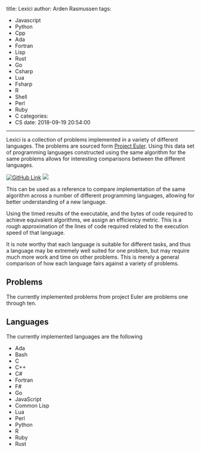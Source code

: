 title: Lexici
author: Arden Rasmussen
tags:
  - Javascript
  - Python
  - Cpp
  - Ada
  - Fortran
  - Lisp
  - Rust
  - Go
  - Csharp
  - Lua
  - Fsharp
  - R
  - Shell
  - Perl
  - Ruby
  - C
categories:
  - CS
date: 2018-09-19 20:54:00
---
Lexici is a collection of problems implemented in a variety of different languages. The problems are sourced form [Project Euler](https://projecteuler.net/). Using this data set of programming languages constructed using the same algorithm for the same problems allows for interesting comparisons between the different languages. 

[![GitHub Link](https://img.shields.io/badge/Github-Lexici-blue.svg?style=for-the-badge)](https://github.com/LuxAtrumStudio/lexici) ![](https://img.shields.io/github/repo-size/LuxAtrumStudio/lexici.svg?style=for-the-badge)

<!-- more -->

This can be used as a reference to compare implementation of the same algorithm across a number of different programming languages, allowing for better understanding of a new language.

Using the timed results of the executable, and the bytes of code required to achieve equivalent algorithms, we assign an efficiency metric. This is a rough approximation of the lines of code required related to the execution speed of that language.

It is note worthy that each language is suitable for different tasks, and thus a language may be extremely well suited for one problem, but may require much more work and time on other problems. This is merely a general comparison of how each language fairs against a variety of problems.

## Problems ##

The currently implemented problems from project Euler are problems one through ten.

## Languages ##

The currently implemented languages are the following

* Ada
* Bash
* C
* C++
* C#
* Fortran
* F#
* Go
* JavaScript
* Common Lisp
* Lua
* Perl
* Python
* R
* Ruby
* Rust
